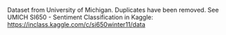 Dataset from University of Michigan. Duplicates have been removed.
See UMICH SI650 - Sentiment Classification in Kaggle: https://inclass.kaggle.com/c/si650winter11/data